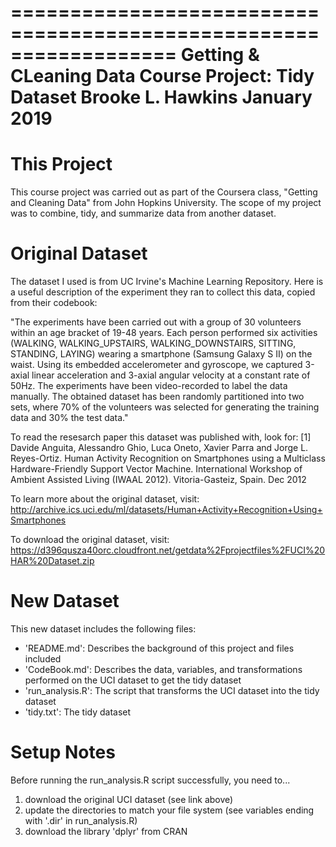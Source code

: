 ==================================================================
Getting & CLeaning Data Course Project: Tidy Dataset
Brooke L. Hawkins
January 2019
==================================================================

This Project
============
This course project was carried out as part of the Coursera class, "Getting and Cleaning Data" from John Hopkins University. The scope of my project was to combine, tidy, and summarize data from another dataset.


Original Dataset
================
The dataset I used is from UC Irvine's Machine Learning Repository. Here is a useful description of the experiment they ran to collect this data, copied from their codebook:

"The experiments have been carried out with a group of 30 volunteers within an age bracket of 19-48 years. Each person performed six activities (WALKING, WALKING_UPSTAIRS, WALKING_DOWNSTAIRS, SITTING, STANDING, LAYING) wearing a smartphone (Samsung Galaxy S II) on the waist. Using its embedded accelerometer and gyroscope, we captured 3-axial linear acceleration and 3-axial angular velocity at a constant rate of 50Hz. The experiments have been video-recorded to label the data manually. The obtained dataset has been randomly partitioned into two sets, where 70% of the volunteers was selected for generating the training data and 30% the test data."

To read the resesarch paper this dataset was published with, look for:
[1] Davide Anguita, Alessandro Ghio, Luca Oneto, Xavier Parra and Jorge L. Reyes-Ortiz. Human Activity Recognition on Smartphones using a Multiclass Hardware-Friendly Support Vector Machine. International Workshop of Ambient Assisted Living (IWAAL 2012). Vitoria-Gasteiz, Spain. Dec 2012

To learn more about the original dataset, visit:
http://archive.ics.uci.edu/ml/datasets/Human+Activity+Recognition+Using+Smartphones

To download the original dataset, visit:
https://d396qusza40orc.cloudfront.net/getdata%2Fprojectfiles%2FUCI%20HAR%20Dataset.zip


New Dataset
===========
This new dataset includes the following files:
- 'README.md': Describes the background of this project and files included
- 'CodeBook.md': Describes the data, variables, and transformations performed on the UCI dataset to get the tidy dataset
- 'run_analysis.R': The script that transforms the UCI dataset into the tidy dataset
- 'tidy.txt': The tidy dataset


Setup Notes
===========
Before running the run_analysis.R script successfully, you need to...
1. download the original UCI dataset (see link above)
2. update the directories to match your file system (see variables ending with '.dir' in run_analysis.R)
3. download the library 'dplyr' from CRAN

